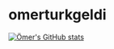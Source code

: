 # omerturkgeldi

[![Ömer's GitHub stats](https://github-readme-stats.vercel.app/api?username=omerturkgeldi)](https://github.com/anuraghazra/github-readme-stats)
